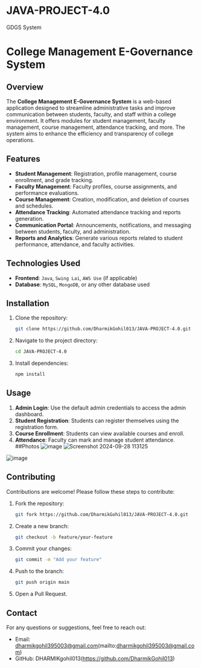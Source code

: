 # JAVA-PROJECT-4.0
GDGS System
# College Management E-Governance System

## Overview
The **College Management E-Governance System** is a web-based application designed to streamline administrative tasks and improve communication between students, faculty, and staff within a college environment. It offers modules for student management, faculty management, course management, attendance tracking, and more. The system aims to enhance the efficiency and transparency of college operations.

## Features
- **Student Management**: Registration, profile management, course enrollment, and grade tracking.
- **Faculty Management**: Faculty profiles, course assignments, and performance evaluations.
- **Course Management**: Creation, modification, and deletion of courses and schedules.
- **Attendance Tracking**: Automated attendance tracking and reports generation.
- **Communication Portal**: Announcements, notifications, and messaging between students, faculty, and administration.
- **Reports and Analytics**: Generate various reports related to student performance, attendance, and faculty activities.

## Technologies Used
- **Frontend**: `Java`, `Swing Lai`, `AWS Use` (if applicable)
- **Database**: `MySQL`, `MongoDB`, or any other database used
## Installation
1. Clone the repository:
    ```bash
    git clone https://github.com/DharmikGohil013/JAVA-PROJECT-4.0.git
    ```
2. Navigate to the project directory:
    ```bash
    cd JAVA-PROJECT-4.0
    ```
3. Install dependencies:
    ```bash
    npm install
    ```
## Usage
1. **Admin Login**: Use the default admin credentials to access the admin dashboard.
2. **Student Registration**: Students can register themselves using the registration form.
3. **Course Enrollment**: Students can view available courses and enroll.
4. **Attendance**: Faculty can mark and manage student attendance.
##Photos
![image](https://github.com/user-attachments/assets/1c0c161a-2382-4755-958d-972124de90a0)
![Screenshot 2024-09-28 113125](https://github.com/user-attachments/assets/81771585-7df9-4fe1-82ff-b90f9b3085a2)

![image](https://github.com/user-attachments/assets/bbbb348f-d074-41ef-9cd1-972a7cf80c81)
## Contributing
Contributions are welcome! Please follow these steps to contribute:
1. Fork the repository:
    ```bash
    git fork https://github.com/DharmikGohil013/JAVA-PROJECT-4.0.git
    ```
2. Create a new branch:
    ```bash
    git checkout -b feature/your-feature
    ```
3. Commit your changes:
    ```bash
    git commit -m "Add your feature"
    ```
4. Push to the branch:
    ```bash
    git push origin main
    ```
5. Open a Pull Request.

## Contact
For any questions or suggestions, feel free to reach out:
- Email: dharmikgohil395003@gmail.com(mailto:dharmikgohil395003@gmail.com)
- GitHub: DHARMIKgohil013(https://github.com/DharmikGohil013)
